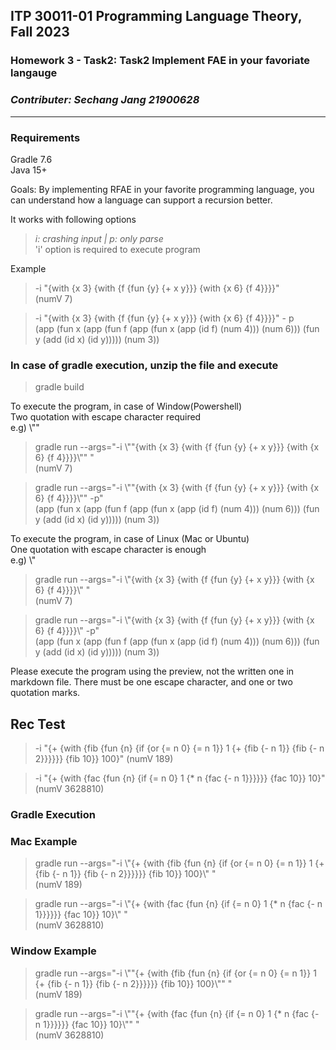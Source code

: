 ## ITP 30011-01 Programming Language Theory, Fall 2023
### Homework 3 - Task2: Task2 Implement FAE in your favoriate langauge

### *Contributer: Sechang Jang 21900628*

---
### Requirements

Gradle 7.6 <br>
Java 15+

Goals: By implementing RFAE in your favorite programming language, you can understand how a language can support a recursion better.

It works with following options

> *i: crashing input | p: only parse <br>*
'i' option is required to execute program

Example
> -i "{with {x 3} {with {f {fun {y} {+ x y}}} {with {x 6} {f 4}}}}"
> <br> (numV 7)

> -i "{with {x 3} {with {f {fun {y} {+ x y}}} {with {x 6} {f 4}}}}" - p
> <br> (app (fun x (app (fun f (app (fun x (app (id f) (num 4))) (num 6))) (fun y (add (id x) (id y))))) (num 3))

### In case of gradle execution, unzip the file and execute
>  gradle build

To execute the program, in case of Window(Powershell) <br>
Two quotation with escape character required
<br> e.g) \\""

>  gradle run --args="-i \\""{with {x 3} {with {f {fun {y} {+ x y}}} {with {x 6} {f 4}}}}\\"" "
> <br> (numV 7)

> gradle run --args="-i \\""{with {x 3} {with {f {fun {y} {+ x y}}} {with {x 6} {f 4}}}}\\"" -p"
> <br> (app (fun x (app (fun f (app (fun x (app (id f) (num 4))) (num 6))) (fun y (add (id x) (id y))))) (num 3))

To execute the program, in case of Linux (Mac or Ubuntu) <br>
One quotation with escape character is enough
<br> e.g) \\"

>  gradle run --args="-i \\"{with {x 3} {with {f {fun {y} {+ x y}}} {with {x 6} {f 4}}}}\\" "
> <br> (numV 7)

> gradle run --args="-i \\"{with {x 3} {with {f {fun {y} {+ x y}}} {with {x 6} {f 4}}}}\\" -p"
> <br> (app (fun x (app (fun f (app (fun x (app (id f) (num 4))) (num 6))) (fun y (add (id x) (id y))))) (num 3))


Please execute the program using the preview, not the written one in markdown file. There must be one escape character, and one or two quotation marks.

## Rec Test

> -i "{+ {with {fib {fun {n} {if {or {= n 0} {= n 1}} 1 {+ {fib {- n 1}} {fib {- n 2}}}}}} {fib 10}} 100}"
> (numV 189)

> -i "{+ {with {fac {fun {n} {if {= n 0} 1 {* n {fac {- n 1}}}}}} {fac 10}} 10}" 
> (numV 3628810) 

### Gradle Execution

### Mac Example
> gradle run --args="-i \\"{+ {with {fib {fun {n} {if {or {= n 0} {= n 1}} 1 {+ {fib {- n 1}} {fib {- n 2}}}}}} {fib 10}} 100}\\" "
> <br> (numV 189)

> gradle run --args="-i \\"{+ {with {fac {fun {n} {if {= n 0} 1 {* n {fac {- n 1}}}}}} {fac 10}} 10}\\" "
> <br> (numV 3628810)


### Window Example
> gradle run --args="-i \\""{+ {with {fib {fun {n} {if {or {= n 0} {= n 1}} 1 {+ {fib {- n 1}} {fib {- n 2}}}}}} {fib 10}} 100}\\"" "
> <br> (numV 189)

> gradle run --args="-i \\""{+ {with {fac {fun {n} {if {= n 0} 1 {* n {fac {- n 1}}}}}} {fac 10}} 10}\\"" "
> <br> (numV 3628810)
